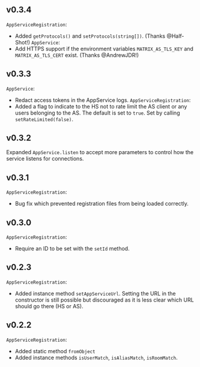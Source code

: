 v0.3.4
------
`AppServiceRegistration`:
 * Added `getProtocols()` and `setProtocols(string[])`. (Thanks @Half-Shot!)
`AppService`:
 * Add HTTPS support if the environment variables `MATRIX_AS_TLS_KEY` and `MATRIX_AS_TLS_CERT` exist. (Thanks @AndrewJDR!)

v0.3.3
------
`AppService`:
 * Redact access tokens in the AppService logs.
`AppServiceRegistration`:
 * Added a flag to indicate to the HS not to rate limit the AS client or any users belonging to the AS. The default is set to `true`. Set by calling `setRateLimited(false)`.

v0.3.2
------
Expanded `AppService.listen` to accept more parameters to control how the service
listens for connections.

v0.3.1
------
`AppServiceRegistration`:
 * Bug fix which prevented registration files from being loaded correctly.

v0.3.0
------
`AppServiceRegistration`:
 * Require an ID to be set with the `setId` method.

v0.2.3
------
`AppServiceRegistration`:
 * Added instance method `setAppServiceUrl`. Setting the URL in the constructor
   is still possible but discouraged as it is less clear which URL should go
   there (HS or AS).

v0.2.2
------
`AppServiceRegistration`:
 * Added static method `fromObject`
 * Added instance methods `isUserMatch`, `isAliasMatch`, `isRoomMatch`.
